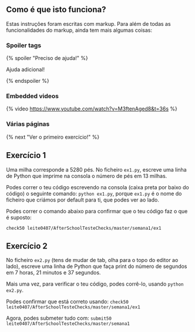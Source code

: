 ## Como é que isto funciona?

Estas instruções foram escritas com markup. Para além de todas as funcionalidades do markup, ainda tem mais algumas coisas:

### Spoiler tags

{% spoiler "Preciso de ajuda!" %}

Ajuda adicional!

{% endspoiler %}

### Embedded videos

{% video https://www.youtube.com/watch?v=M3ftenAged8&t=36s %}


### Várias páginas

{% next "Ver o primeiro exercício!" %}

## Exercício 1

Uma milha corresponde a 5280 pés. No ficheiro `ex1.py`, escreve uma linha de Python que imprime na consola o número de pés em 13 milhas.

Podes correr o teu código escrevendo na consola (caixa preta por baixo do código) o seguinte comando: `python ex1.py`, porque `ex1.py` é o nome do ficheiro que criámos por default para ti, que podes ver ao lado.

Podes correr o comando abaixo para confirmar que o teu código faz o que é suposto:

`check50 leite0407/AfterSchoolTesteChecks/master/semana1/ex1`


## Exercício 2

No ficheiro `ex2.py` (tens de mudar de tab, olha para o topo do editor ao lado), escreve uma linha de Python que faça print do número de segundos em 7 horas, 21 minutos e 37 segundos.

Mais uma vez, para verificar o teu código, podes corrê-lo, usando `python ex2.py`.

Podes confirmar que está correto usando: `check50 leite0407/AfterSchoolTesteChecks/master/semana1/ex1`

Agora, podes submeter tudo com: `submit50 leite0407/AfterSchoolTesteChecks/master/semana1`